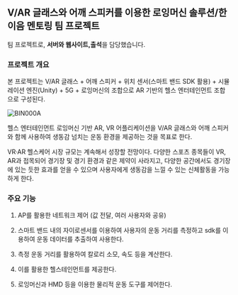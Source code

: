 ## V/AR 글래스와 어깨 스피커를 이용한 로잉머신 솔루션/한이음 멘토링 팀 프로젝트
팀 프로젝트로, <b>서버와 웹사이트,출석</b>을 담당했습니다. 

### 프로젝트 개요
본 프로젝트는 V/AR 글래스 + 어깨 스피커 + 위치 센서(스마트 밴드 SDK 활용) + 시뮬레이션 엔진(Unity) + 5G + 로잉머신의 조합으로 AR 기반의 헬스 엔터테인먼트 조합으로 구성된다.

![BIN000A](https://user-images.githubusercontent.com/79407445/108876850-017fbd80-7642-11eb-9a0a-7e25f47f9eaf.png)

헬스 엔터테인먼트 로잉머신 기반 AR, VR 어플리케이션을 V/AR 글래스와 어깨 스피커와 함께 사용하여 생동감 넘치는 운동 환경을 제공하는 것을 목표로 한다.

VR·AR 헬스케어 시장 규모는 계속해서 성장할 전망이다. 다양한 스포츠 종목들이 VR, AR과 접목되어 경기장 및 경기 환경과 같은 제약이 사라지고, 다양한 공간에서도 경기장에 있는 듯한 효과를 얻을 수 있으며 사용자에게 생동감을 느낄 수 있는 신체활동을 가능하게 한다.

### 주요 기능
1) AP를 활용한 네트워크 제어 (값 전달, 여러 사용자와 공유)

2) 스마트 밴드 내의 자이로센서를 이용하여 사용자의 운동 거리를 측정하고 sdk를 이용하여 운동 데이터를 추출하여 사용한다.

3) 측정 운동 거리를 활용하여 칼로리 소모, 속도 등을 계산한다.

4) 이를 활용한 헬스테인먼트를 제공한다.

5) 로잉머신과 HMD 등을 이용한 물리적 운동 도구를 제어한다.
